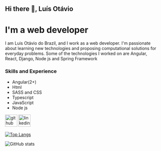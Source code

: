 ## Hi there 👋, Luís Otávio
# I'm a web developer
I am Luis Otávio do Brazil, and I work as a web developer. I'm passionate about learning new technologies and proposing computational solutions for everyday problems. Some of the technologies I worked on are Angular, React, Django, Node js and Spring Framework

### Skills and Experience
- Angular(2+)
- Html
- SASS and CSS
- Typescript
- JavaScript
- Node js


[<img src='https://cdn.jsdelivr.net/npm/simple-icons@3.0.1/icons/github.svg' alt='github' height='40'>](https://github.com/luis291099)  [<img src='https://cdn.jsdelivr.net/npm/simple-icons@3.0.1/icons/linkedin.svg' alt='linkedin' height='40'>](https://www.linkedin.com/in/https://www.linkedin.com/in/luís-otavio-bernardo-de-andrade-815398173/)  

[![Top Langs](https://github-readme-stats.vercel.app/api/top-langs/?username=luis291099)](https://github.com/anuraghazra/github-readme-stats)

![GitHub stats](https://github-readme-stats.vercel.app/api?username=luis291099&show_icons=true)  

